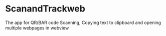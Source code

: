 # ScanandTrackweb
The app for QR/BAR code Scanning, Copying text to clipboard and opening multiple webpages in webview
